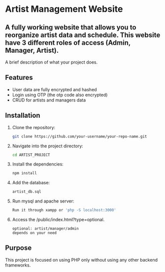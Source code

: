 # Artist Management Website

## A fully working website that allows you to reorganize artist data and schedule. This website have 3 different roles of access (Admin, Manager, Artist).

A brief description of what your project does.

## Features

- User data are fully encrypted and hashed
- Login using OTP (the otp code also encrypted)
- CRUD for artists and managers data

## Installation

1. Clone the repository:
    ```bash
    git clone https://github.com/your-username/your-repo-name.git
    ```

2. Navigate into the project directory:
    ```bash
    cd ARTIST_PROJECT
    ```

3. Install the dependencies:
    ```bash
    npm install
    ```

4. Add the database:
    ```bash
    artist_db.sql
    ```

5. Run mysql and apache server:
    ```bash
    Run it through xampp or 'php -S localhost:3000'
    ```

6. Access the /public/index.html?type=optional.
    ```
    optional: artist/manager/admin
    depends on your need
    ```

## Purpose

This project is focused on using PHP only without using any other backend frameworks. 

